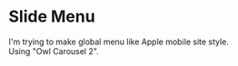 # Slide Menu

I'm trying to make global menu like Apple mobile site style.  
Using "Owl Carousel 2".
